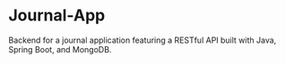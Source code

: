 # Journal-App
Backend for a journal application featuring a RESTful API built with Java, Spring Boot, and MongoDB.
